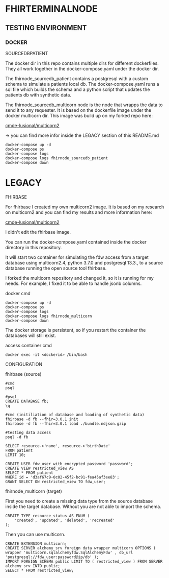 # FHIRTERMINALNODE

## TESTING ENVIRONMENT

### DOCKER

SOURCEDBPATIENT

The docker dir in this repo contains multiple dirs for different dockerfiles. 
They all work together in the docker-compose.yaml under the docker dir.

The fhirnode_sourcedb_patient contains a postgresql with a custom schema to
simulate a patients local db. The docker-compose.yaml runs a sql file which builds
the schema and a python script that updates the patients db with synthetic data.

The fhirnode_sourcedb_multicorn node is the node that wrapps the data to send it
to any requester. It is based on the dockerfile image under the docker multicorn dir.
This image was build up on my forked repo here:

[cmde-lusional/multicorn2
](https://github.com/cmde-lusional/multicorn2)
 

-> you can find more infor inside the LEGACY section of this README.md

```
docker-compose up -d
docker-compose ps
docker-compose logs
docker-compose logs fhirnode_sourcedb_patient
docker-compose down
```



# LEGACY

FHIRBASE

For fhirbase I created my own multicorn2 image. 
It is based on my research on multicorn2 and you can find my results 
and more information here:

[cmde-lusional/multicorn2
](https://github.com/cmde-lusional/multicorn2)

I didn't edit the fhirbase image.

You can run the docker-compose.yaml contained inside the docker directory
in this repository.

It will start two container for simulating the fdw access from a target 
database using multicorn2.4, python 3.7.0 and postgresql 13.3., to a source
database running the open source tool fhirbase. 

I forked the multicorn repository and changed it, so it is running for 
my needs. For example, I fixed it to be able to handle jsonb columns.

docker cmd

```
docker-compose up -d
docker-compose ps
docker-compose logs
docker-compose logs fhirnode_multicorn
docker-compose down
```

The docker storage is persistent, so if you restart the container 
the databases will still exist.

access container cmd

```
docker exec -it <dockerid> /bin/bash
```

CONFIGURATION

fhirbase (source)

```
#cmd
psql

#psql
CREATE DATABASE fb;
\q

#cmd (initiliation of database and loading of synthetic data)
fhirbase -d fb --fhir=3.0.1 init
fhirbase -d fb --fhir=3.0.1 load ./bundle.ndjson.gzip

#testing data access
psql -d fb

SELECT resource->'name', resource->'birthDate'
FROM patient
LIMIT 10;
```

```
CREATE USER fdw_user with encrypted password 'password';
CREATE VIEW restricted_view AS
SELECT * FROM patient
WHERE id = 'd3af67c9-0c02-45f2-bc91-fea45af3ee83';
GRANT SELECT ON restricted_view TO fdw_user;
```

fhirnode_multicorn (target)

First you need to create a missing data type from the source database 
inside the target database. Without you are not able to import the schema.
```
CREATE TYPE resource_status AS ENUM (
	'created', 'updated', 'deleted', 'recreated'
);
```

Then you can use multicorn.
```
CREATE EXTENSION multicorn;
CREATE SERVER alchemy_srv foreign data wrapper multicorn OPTIONS ( wrapper 'multicorn.sqlalchemyfdw.SqlAlchemyFdw' , db_url 'postgresql://fdw_user:password@ip/db' );
IMPORT FOREIGN SCHEMA public LIMIT TO ( restricted_view ) FROM SERVER alchemy_srv INTO public;
SELECT * FROM restricted_view;
```